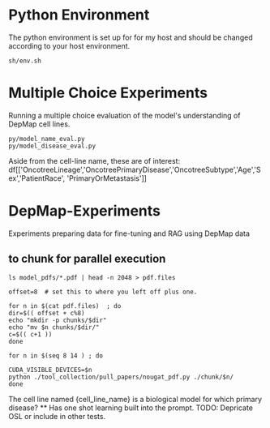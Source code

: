 # Python Environment
The python environment is set up for for my host and should be changed according to your host environment.

	sh/env.sh
 

# Multiple Choice Experiments
Running a multiple choice evaluation of the model's understanding of DepMap cell lines.

	py/model_name_eval.py
	py/model_disease_eval.py

Aside from the cell-line name, these are of interest:
df[['OncotreeLineage','OncotreePrimaryDisease','OncotreeSubtype','Age','Sex','PatientRace', 'PrimaryOrMetastasis']]


# DepMap-Experiments
Experiments preparing data for fine-tuning and RAG using DepMap data

## to chunk for parallel execution

    ls model_pdfs/*.pdf | head -n 2048 > pdf.files

    offset=8  # set this to where you left off plus one.
 
    for n in $(cat pdf.files)  ; do
	dir=$(( offset + c%8)
	echo "mkdir -p chunks/$dir"
	echo "mv $n chunks/$dir/"
	c=$(( c+1 ))
    done

    for n in $(seq 8 14 ) ; do
	 
	CUDA_VISIBLE_DEVICES=$n 
	python ./tool_collection/pull_papers/nougat_pdf.py ./chunk/$n/
    done

The cell line named {cell_line_name} is a biological model for which primary disease?
** Has one shot learning built into the prompt. TODO: Depricate OSL or include in other tests.
```

